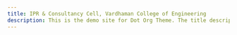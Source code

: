 ```yaml
---
title: IPR & Consultancy Cell, Vardhaman College of Engineering
description: This is the demo site for Dot Org Theme. The title description and images front matter is required for meta og content.
---
```

